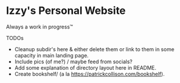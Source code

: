 # Izzy's Personal Website

Always a work in progress™️

TODOs
* Cleanup subdir's here & either delete them or link to them in some capacity in main landing page.
* Include pics (of me?) / maybe feed from socials?
* Add some explanation of directory layout here in README.
* Create bookshelf/ (a la https://patrickcollison.com/bookshelf).
